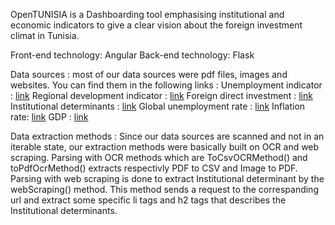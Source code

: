 OpenTUNISIA is a Dashboarding tool emphasising institutional and economic indicators to give a clear vision about the foreign investment climat in Tunisia.


Front-end technology: Angular
Back-end technology: Flask


Data sources :
    most of our data sources were pdf files, images and websites. You can find them in the following links :
        Unemployment indicator : [link](http://www.ins.nat.tn/sites/default/files/publication/pdf/Note_ENPE_2T2018_F.pdf)
        Regional development indicator : [link](http://www.cgdr.nat.tn/upload/files/13.pdf)
        Foreign direct investment : [link](www.investintunisia.tn/Fr/image.php?id=2535) 
        Institutional determinants : [link](http://www.tunisieindustrie.nat.tn/fr/DR.asp?Gvt=0)
        Global unemployment rate :  [link](https://fr.tradingeconomics.com/tunisia/indicators)
        Inflation rate: [link](https://fr.tradingeconomics.com/tunisia/indicators)
        GDP : [link](https://fr.tradingeconomics.com/tunisia/gdp)

Data extraction methods :
    Since our data sources are scanned and not in an iterable state, our extraction methods were basically built on OCR and web scraping.
    Parsing with OCR methods which are ToCsvOCRMethod() and toPdfOcrMethod() extracts respectivly PDF to CSV and Image to PDF.
    Parsing with web scraping is done to extract Institutional determinant by the webScraping() method. This method sends a request to the correspanding url and extract some specific li tags and h2 tags that describes the Institutional determinants.

